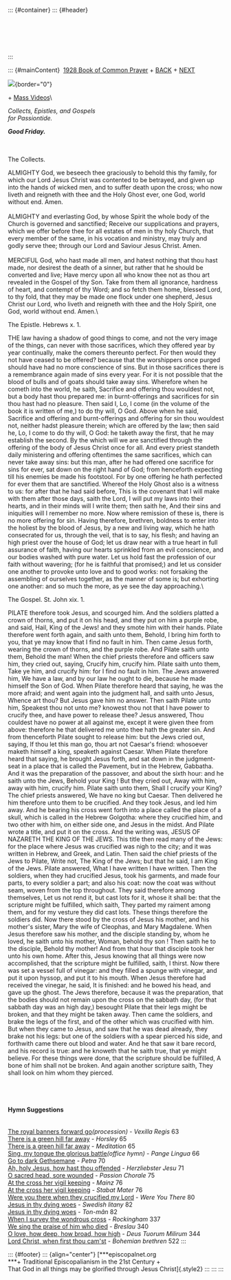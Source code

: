 ::: {#container}
::: {#header}
#  
:::

::: {#mainContent}
 [1928 Book of Common Prayer](../index.html) +
[BACK](maundythursday.html) + [NEXT](eastereven.html)

![](http://stats.superstats.com/b/ss/DAVIDMCMANNES/1){border="0"}

\+ [Mass
Videos](http://www.episcopalnet.org/DBS/Sedona/Sacraments/Sermons.html)\

*Collects, Epistles, and Gospels\
for Passiontide.*

***Good Friday.***

\
\
The Collects.

ALMIGHTY God, we beseech thee graciously to behold this thy family, for
which our Lord Jesus Christ was contented to be betrayed, and given up
into the hands of wicked men, and to suffer death upon the cross; who
now liveth and reigneth with thee and the Holy Ghost ever, one God,
world without end. Amen.\
\
ALMIGHTY and everlasting God, by whose Spirit the whole body of the
Church is governed and sanctified; Receive our supplications and
prayers, which we offer before thee for all estates of men in thy holy
Church, that every member of the same, in his vocation and ministry, may
truly and godly serve thee; through our Lord and Saviour Jesus Christ.
Amen.\
\
MERCIFUL God, who hast made all men, and hatest nothing that thou hast
made, nor desirest the death of a sinner, but rather that he should be
converted and live; Have mercy upon all who know thee not as thou art
revealed in the Gospel of thy Son. Take from them all ignorance,
hardness of heart, and contempt of thy Word; and so fetch them home,
blessed Lord, to thy fold, that they may be made one flock under one
shepherd, Jesus Christ our Lord, who liveth and reigneth with thee and
the Holy Spirit, one God, world without end. Amen.\

The Epistle. Hebrews x. 1.

THE law having a shadow of good things to come, and not the very image
of the things, can never with those sacrifices, which they offered year
by year continually, make the comers thereunto perfect. For then would
they not have ceased to be offered? because that the worshippers once
purged should have had no more conscience of sins. But in those
sacrifices there is a remembrance again made of sins every year. For it
is not possible that the blood of bulls and of goats should take away
sins. Wherefore when he cometh into the world, he saith, Sacrifice and
offering thou wouldest not, but a body hast thou prepared me: in
burnt-offerings and sacrifices for sin thou hast had no pleasure. Then
said I, Lo, I come (in the volume of the book it is written of me,) to
do thy will, O God. Above when he said, Sacrifice and offering and
burnt-offerings and offering for sin thou wouldest not, neither hadst
pleasure therein; which are offered by the law; then said he, Lo, I come
to do thy will, O God: he taketh away the first, that he may establish
the second. By the which will we are sanctified through the offering of
the body of Jesus Christ once for all. And every priest standeth daily
ministering and offering oftentimes the same sacrifices, which can never
take away sins: but this man, after he had offered one sacrifice for
sins for ever, sat down on the right hand of God; from henceforth
expecting till his enemies be made his footstool. For by one offering he
hath perfected for ever them that are sanctified. Whereof the Holy Ghost
also is a witness to us: for after that he had said before, This is the
covenant that I will make with them after those days, saith the Lord, I
will put my laws into their hearts, and in their minds will I write
them; then saith he, And their sins and iniquities will I remember no
more. Now where remission of these is, there is no more offering for
sin. Having therefore, brethren, boldness to enter into the holiest by
the blood of Jesus, by a new and living way, which he hath consecrated
for us, through the veil, that is to say, his flesh; and having an high
priest over the house of God; let us draw near with a true heart in full
assurance of faith, having our hearts sprinkled from an evil conscience,
and our bodies washed with pure water. Let us hold fast the profession
of our faith without wavering; (for he is faithful that promised;) and
let us consider one another to provoke unto love and to good works: not
forsaking the assembling of ourselves together, as the manner of some
is; but exhorting one another: and so much the more, as ye see the day
approaching.\

The Gospel. St. John xix. 1.

PILATE therefore took Jesus, and scourged him. And the soldiers platted
a crown of thorns, and put it on his head, and they put on him a purple
robe, and said, Hail, King of the Jews! and they smote him with their
hands. Pilate therefore went forth again, and saith unto them, Behold, I
bring him forth to you, that ye may know that I find no fault in him.
Then came Jesus forth, wearing the crown of thorns, and the purple robe.
And Pilate saith unto them, Behold the man! When the chief priests
therefore and officers saw him, they cried out, saying, Crucify him,
crucify him. Pilate saith unto them, Take ye him, and crucify him: for I
find no fault in him. The Jews answered him, We have a law, and by our
law he ought to die, because he made himself the Son of God. When Pilate
therefore heard that saying, he was the more afraid; and went again into
the judgment hall, and saith unto Jesus, Whence art thou? But Jesus gave
him no answer. Then saith Pilate unto him, Speakest thou not unto me?
knowest thou not that I have power to crucify thee, and have power to
release thee? Jesus answered, Thou couldest have no power at all against
me, except it were given thee from above: therefore he that delivered me
unto thee hath the greater sin. And from thenceforth Pilate sought to
release him: but the Jews cried out, saying, If thou let this man go,
thou art not Caesar\'s friend: whosoever maketh himself a king, speaketh
against Caesar. When Pilate therefore heard that saying, he brought
Jesus forth, and sat down in the judgment-seat in a place that is called
the Pavement, but in the Hebrew, Gabbatha. And it was the preparation of
the passover, and about the sixth hour: and he saith unto the Jews,
Behold your King ! But they cried out, Away with him, away with him,
crucify him. Pilate saith unto them, Shall I crucify your King? The
chief priests answered, We have no king but Caesar. Then delivered he
him therefore unto them to be crucified. And they took Jesus, and led
him away. And he bearing his cross went forth into a place called the
place of a skull, which is called in the Hebrew Golgotha: where they
crucified him, and two other with him, on either side one, and Jesus in
the midst. And Pilate wrote a title, and put it on the cross. And the
writing was, JESUS OF NAZARETH THE KING OF THE JEWS. This title then
read many of the Jews: for the place where Jesus was crucified was nigh
to the city; and it was written in Hebrew, and Greek, and Latin. Then
said the chief priests of the Jews to Pilate, Write not, The King of the
Jews; but that he said, I am King of the Jews. Pilate answered, What I
have written I have written. Then the soldiers, when they had crucified
Jesus, took his garments, and made four parts, to every soldier a part;
and also his coat: now the coat was without seam, woven from the top
throughout. They said therefore among themselves, Let us not rend it,
but cast lots for it, whose it shall be: that the scripture might be
fulfilled, which saith, They parted my raiment among them, and for my
vesture they did cast lots. These things therefore the soldiers did. Now
there stood by the cross of Jesus his mother, and his mother\'s sister,
Mary the wife of Cleophas, and Mary Magdalene. When Jesus therefore saw
his mother, and the disciple standing by, whom he loved, he saith unto
his mother, Woman, behold thy son ! Then saith he to the disciple,
Behold thy mother! And from that hour that disciple took her unto his
own home. After this, Jesus knowing that all things were now
accomplished, that the scripture might be fulfilled, saith, I thirst.
Now there was set a vessel full of vinegar: and they filled a spunge
with vinegar, and put it upon hyssop, and put it to his mouth. When
Jesus therefore had received the vinegar, he said, It is finished: and
he bowed his head, and gave up the ghost. The Jews therefore, because it
was the preparation, that the bodies should not remain upon the cross on
the sabbath day, (for that sabbath day was an high day,) besought Pilate
that their legs might be broken, and that they might be taken away. Then
came the soldiers, and brake the legs of the first, and of the other
which was crucified with him. But when they came to Jesus, and saw that
he was dead already, they brake not his legs: but one of the soldiers
with a spear pierced his side, and forthwith came there out blood and
water. And he that saw it bare record, and his record is true: and he
knoweth that he saith true, that ye might believe. For these things were
done, that the scripture should be fulfilled, A bone of him shall not be
broken. And again another scripture saith, They shall look on him whom
they pierced.

######  

**Hymn Suggestions**\
\
\
[The royal banners forward
go](http://www.episcopalnet.org/CHymnal/ACH/Passiontide/063-1.html)*(procession)* -
*Vexilla Regis* 63\
[There is a green hill far
away](http://www.episcopalnet.org/CHymnal/ACH/Passiontide/065-1.html) -
*Horsley* 65\
[There is a green hill far
away](http://www.episcopalnet.org/CHymnal/ACH/Passiontide/065-2.html) -
*Meditation* 65\
[Sing, my tongue the glorious
battle](http://www.episcopalnet.org/CHymnal/ACH/Passiontide/066.html)*(office
hymn)* - *Pange Lingua* 66\
[Go to dark
Gethsemane](http://www.episcopalnet.org/CHymnal/ACH/Passiontide/070.html) -
*Petra* 70\
[Ah, holy Jesus, how hast thou
offended](http://www.episcopalnet.org/CHymnal/ACH/Passiontide/071-1.html) -
*Herzliebster Jesu* 71\
[O sacred head, sore
wounded](http://www.episcopalnet.org/CHymnal/ACH/Passiontide/075.html) -
*Passion Chorale* 75\
[At the cross her vigil
keeping](http://www.episcopalnet.org/CHymnal/ACH/Passiontide/076-1.html) -
*Mainz* 76\
[At the cross her vigil
keeping](http://www.episcopalnet.org/CHymnal/ACH/Passiontide/076-2.html) -
*Stabat Mater* 76\
[Were you there when they crucified my
Lord](http://www.episcopalnet.org/CHymnal/ACH/Passiontide/080.html) -
*Were You There* 80\
[Jesus in thy dying
woes](http://www.episcopalnet.org/CHymnal/ACH/Passiontide/082-1.html) -
*Swedish litany* 82\
[Jesus in thy dying
woes](http://www.episcopalnet.org/CHymnal/ACH/Passiontide/082-2.html) -
*Ton-mân* 82\
[When I survey the wondrous
cross](http://www.episcopalnet.org/CHymnal/ACH/337.html) - *Rockingham*
337\
[We sing the praise of him who
died](http://www.episcopalnet.org/CHymnal/ACH/340.html) - *Breslau* 340\
[O love, how deep, how broad, how
high](http://www.episcopalnet.org/CHymnal/ACH/344.html) - *Deus Tuorum
Milirum* 344\
[Lord Christ, when first thou
cam\'st](http://www.episcopalnet.org/CHymnal/ACH/522.html) - *Bohemian
brethren* 522
:::

::: {#footer}
::: {align="center"}
[***episcopalnet.org\
***+ Traditional Episcopalianism in the 21st Century +\
That God in all things may be glorified through Jesus Christ]{.style2}
:::
:::
:::
